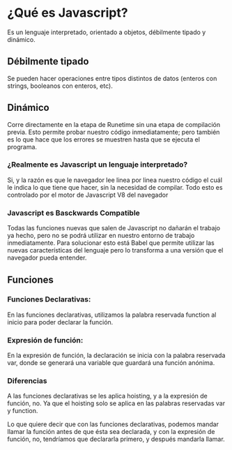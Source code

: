 # ¿Qué es Javascript?

Es un lenguaje interpretado, orientado a objetos, débilmente tipado y dinámico.

## Débilmente tipado

Se pueden hacer operaciones entre tipos distintos de datos (enteros con strings, booleanos con enteros, etc).

## Dinámico

Corre directamente en la etapa de Runetime sin una etapa de compilación previa. Esto permite probar nuestro código inmediatamente; pero también es lo que hace que los errores se muestren hasta que se ejecuta el programa.

### ¿Realmente es Javascript un lenguaje interpretado?

Si, y la razón es que le navegador lee linea por linea nuestro código el cuál le indica lo que tiene que hacer, sin la necesidad de compilar. Todo esto es controlado por el motor de Javascript V8 del navegador
### Javascript es Basckwards Compatible

Todas las funciones nuevas que salen de Javascript no dañarán el trabajo ya hecho, pero no se podrá utilizar en nuestro entorno de trabajo inmediatamente. Para solucionar esto está Babel que permite utilizar las nuevas características del lenguaje pero lo transforma a una versión que el navegador pueda entender.

## Funciones
### Funciones Declarativas:
En las funciones declarativas, utilizamos la palabra reservada function al inicio para poder declarar la función.

### Expresión de función:
En la expresión de función, la declaración se inicia con la palabra reservada var, donde se generará una variable que guardará una función anónima.

### Diferencias 
A las funciones declarativas se les aplica hoisting, y a la expresión de función, no. Ya que el hoisting solo se aplica en las palabras reservadas var y function.

Lo que quiere decir que con las funciones declarativas, podemos mandar llamar la función antes de que ésta sea declarada, y con la expresión de función, no, tendríamos que declararla primero, y después mandarla llamar.
